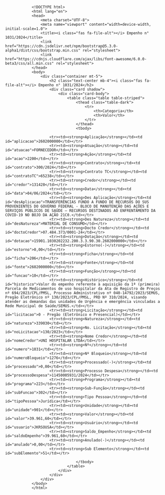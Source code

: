 
                <!DOCTYPE html>
                <html lang="en">
                <head>
                    <meta charset="UTF-8">
                    <meta name="viewport" content="width=device-width, initial-scale=1.0">
                    <title><i class="fas fa-file-alt"></i> Empenho n° 1031/2024</title>
                    <link href="https://cdn.jsdelivr.net/npm/bootstrap@5.3.0-alpha1/dist/css/bootstrap.min.css" rel="stylesheet">
                    <link href="https://cdnjs.cloudflare.com/ajax/libs/font-awesome/6.0.0-beta3/css/all.min.css" rel="stylesheet">
                </head>
                <body>
                    <div class="container mt-5">
                        <h2 class="text-center mb-4"><i class="fas fa-file-alt"></i> Empenho n° 1031/2024</h2>
                        <div class="card shadow">
                            <div class="card-body">
                                <table class="table table-striped">
                                    <thead class="table-dark">
                                        <tr>
                                            <th>Categoria</th>
                                            <th>Valor</th>
                                        </tr>
                                    </thead>
                                    <tbody>
                                        
                        <tr><td><strong>Aplicação</strong></td><td id="aplicacao">2602000000</td></tr>
                        <tr><td><strong>Atuação</strong></td><td id="atuacao">FORNECEDOR</td></tr>
                        <tr><td><strong>Ação</strong></td><td id="acao">2200</td></tr>
                        <tr><td><strong>Contrato</strong></td><td id="contrato">300/2024</td></tr>
                        <tr><td><strong>Contrato TC</strong></td><td id="contratoTC">65238</td></tr>
                        <tr><td><strong>Credor</strong></td><td id="credor">131428</td></tr>
                        <tr><td><strong>Data</strong></td><td id="data">04/06/2024</td></tr>
                        <tr><td><strong>Des Aplicação</strong></td><td id="desAplicacao">TRANSFERÊNCIAS FUNDO A FUNDO DE RECURSOS DO SUS PROVENIENTES DO GOVERNO FEDERAL - BLOCO DE MANUTENÇÃO DAS AÇÕES E SERVIÇOS PÚBLICOS DE SAÚDE – RECURSOS DESTINADOS AO ENFRENTAMENTO DA COVID-19 NO BOJO DA AÇÃO 21C0.</td></tr>
                        <tr><td><strong>Des Natureza</strong></td><td id="desNatureza">MATERIAL DE CONSUMO</td></tr>
                        <tr><td><strong>Docto Credor</strong></td><td id="doctoCredor">07.484.373/0001-24</td></tr>
                        <tr><td><strong>Dotação</strong></td><td id="dotacao">15901.1030202232.200.3.3.90.30.2602000000</td></tr>
                        <tr><td><strong>Estorno(-)</strong></td><td id="estorno">0,00</td></tr>
                        <tr><td><strong>Ficha</strong></td><td id="ficha">206</td></tr>
                        <tr><td><strong>Fonte</strong></td><td id="fonte">2602000000</td></tr>
                        <tr><td><strong>Função</strong></td><td id="funcao">10</td></tr>
                        <tr><td><strong>Histórico</strong></td><td id="historico">Valor do empenho referente à aquisição da 1ª (primeira) Parcela de Medicamentos de uso hospitalar da Ata de Registro de Preços nº 694/2023/CPL/PMSL, Processo Administrativo nº 040-14792/2023/SEMUS, Pregão Eletrônico nº 130/2023/CPL/PMSL, PRD Nº 310/2024, visando atender as demandas das unidades de Urgência e emergência vinculadas a Rede Municipal de Saúde/SEMUS.</td></tr>
                        <tr><td><strong>Licitação</strong></td><td id="licitacao">0 - Pregão (Eletrônico e Presencial)</td></tr>
                        <tr><td><strong>Natureza</strong></td><td id="natureza">339030</td></tr>
                        <tr><td><strong>No. Licitação</strong></td><td id="noLicitacao">130/2023</td></tr>
                        <tr><td><strong>Nome Credor</strong></td><td id="nomeCredor">UNI HOSPITALAR LTDA</td></tr>
                        <tr><td><strong>Nº</strong></td><td id="numero">1031</td></tr>
                        <tr><td><strong>Nº Bloqueio</strong></td><td id="numeroBloqueio">1276</td></tr>
                        <tr><td><strong>Processado(-)</strong></td><td id="processado">0,00</td></tr>
                        <tr><td><strong>Processo Despesa</strong></td><td id="processoDespesa">11450005931/2024</td></tr>
                        <tr><td><strong>Programa</strong></td><td id="programa">223</td></tr>
                        <tr><td><strong>Sub-Função</strong></td><td id="subFuncao">302</td></tr>
                        <tr><td><strong>Tipo Pessoa</strong></td><td id="tipoPessoa">Jurídica</td></tr>
                        <tr><td><strong>Unidade</strong></td><td id="unidade">901</td></tr>
                        <tr><td><strong>Valor</strong></td><td id="valor">39.961,60</td></tr>
                        <tr><td><strong>Usuário</strong></td><td id="usuario">JKRSOUSA</td></tr>
                        <tr><td><strong>Saldo_Empenho</strong></td><td id="saldoEmpenho">39.961,60</td></tr>
                        <tr><td><strong>Anulado(-)</strong></td><td id="anulado">0,00</td></tr>
                        <tr><td><strong>Sub Elemento</strong></td><td id="subElemento">51</td></tr>
                    
                                    </tbody>
                                </table>
                            </div>
                        </div>
                    </div>
                </body>
                </html>
            
